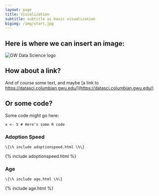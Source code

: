 ```yaml
---
layout: page
title: Visualization
subtitle: subtitle as basic visualization
bigimg: /img/start.jpg
---
```


## Here is where we can insert an image:

![GW Data Science logo](/img/gwdsp.png)

## How about a link?

And of course some text, and maybe [a link to https://datasci.columbian.gwu.edu/](https://datasci.columbian.gwu.edu/)

## Or some code?

Some code might go here:

```
x <- 5 # Here's some R code
```

### Adoption Speed
```
\{\% include adoptionspeed.html \%\}
```
{% include adoptionspeed.html %}

### Age
```
\{\% include age.html \%\}
```
{% include age.html %}

